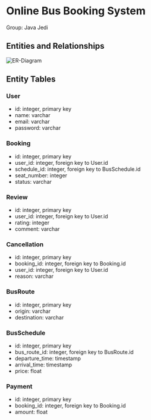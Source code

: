 # Online Bus Booking System

Group: Java Jedi

## Entities and Relationships

![ER-Diagram](https://github.com/srijan-singh/online-bus-booking-system/blob/main/res/ER.jpeg)

## Entity Tables

### User
- id: integer, primary key
- name: varchar
- email: varchar
- password: varchar

### Booking
- id: integer, primary key
- user_id: integer, foreign key to User.id
- schedule_id: integer, foreign key to BusSchedule.id
- seat_number: integer
- status: varchar

### Review
- id: integer, primary key
- user_id: integer, foreign key to User.id
- rating: integer
- comment: varchar

### Cancellation
- id: integer, primary key
- booking_id: integer, foreign key to Booking.id
- user_id: integer, foreign key to User.id
- reason: varchar

### BusRoute
- id: integer, primary key
- origin: varchar
- destination: varchar

### BusSchedule
- id: integer, primary key
- bus_route_id: integer, foreign key to BusRoute.id
- departure_time: timestamp
- arrival_time: timestamp
- price: float

### Payment
- id: integer, primary key
- booking_id: integer, foreign key to Booking.id
- amount: float

